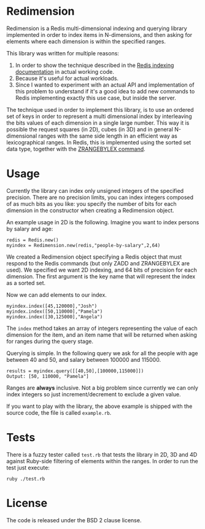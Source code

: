 Redimension
===

Redimension is a Redis multi-dimensional indexing and querying library
implemented in order to index items in N-dimensions, and then asking for elements
where each dimension is within the specified ranges.

This library was written for multiple reasons:

1. In order to show the technique described in the [Redis indexing documentation](http://redis.io/topics/indexes) in actual working code.
2. Because it's useful for actual workloads.
3. Since I wanted to experiment with an actual API and implementation of this problem to understand if it's a good idea to add new commands to Redis implementing exactly this use case, but inside the server.

The technique used in order to implement this library, is to use an ordered
set of keys in order to represent a multi dimensional index by interleaving
the bits values of each dimension in a single large number. This way
it is possible the request squares (in 2D), cubes (in 3D) and in general
N-dimensional ranges with the same side length in an efficient way as
lexicographical ranges. In Redis, this is implemented using the sorted set
data type, together with the [ZRANGEBYLEX command](http://redis.io/commands/zrangebylex).

Usage
===

Currently the library can index only unsigned integers of the specified
precision. There are no precision limits, you can index integers composed
of as much bits as you like: you specify the number of bits for each dimension
in the constructor when creating a Redimension object.

An example usage in 2D is the following. Imagine you want to index persons
by salary and age:

    redis = Redis.new()
    myindex = Redimension.new(redis,"people-by-salary",2,64)

We created a Redimension object specifying a Redis object that must respond
to the Redis commands (but only ZADD and ZRANGEBYLEX are used). We specified
we want 2D indexing, and 64 bits of precision for each dimension.
The first argument is the key name that will represent the index as a
sorted set.

Now we can add elements to our index.

    myindex.index([45,120000],"Josh")
    myindex.index([50,110000],"Pamela")
    myindex.index([30,125000],"Angela")

The `index` method takes an array of integers representing the value of each
dimension for the item, and an item name that will be returned when asking
for ranges during the query stage.

Querying is simple. In the following query we ask for all the people with
age between 40 and 50, and salary between 100000 and 115000.

    results = myindex.query([[40,50],[100000,115000]])
    Output: [50, 110000, "Pamela"]

Ranges are **always** inclusive. Not a big problem since currently we can
only index integers so just increment/decrement to exclude a given value.

If you want to play with the library, the above example is shipped with
the source code, the file is called `example.rb`.

Tests
===

There is a fuzzy tester called `test.rb` that tests the library in 2D, 3D
and 4D against Ruby-side filtering of elements within the ranges.
In order to run the test just execute:

    ruby ./test.rb

License
===

The code is released under the BSD 2 clause license.
